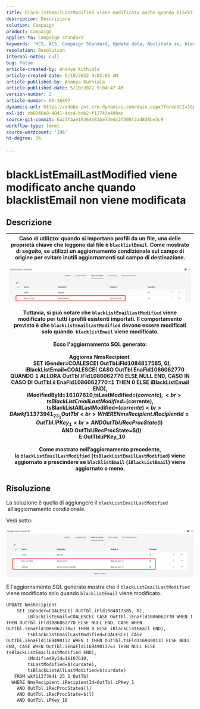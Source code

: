 ```yaml
---
title: blackListEmailLastModified viene modificato anche quando blacklistEmail non viene modificata
description: Descrizione
solution: Campaign
product: Campaign
applies-to: Campaign Standard
keywords: 'KCS, ACS, Campaign Standard, Update data, Abilitato se, blacklistEmail, blackListEmailLastModified'
resolution: Resolution
internal-notes: null
bug: false
article-created-by: Ananya Kuthiala
article-created-date: 5/10/2022 9:03:01 AM
article-published-by: Ananya Kuthiala
article-published-date: 5/10/2022 9:04:47 AM
version-number: 2
article-number: KA-16897
dynamics-url: https://adobe-ent.crm.dynamics.com/main.aspx?forceUCI=1&pagetype=entityrecord&etn=knowledgearticle&id=ca339ff7-3fd0-ec11-a7b5-0022480a8e40
exl-id: cb8946e8-4841-4cc4-bdb2-f12743a498ac
source-git-commit: 6a23faae10364181be7dedc2f408f2ad8d8be3c9
workflow-type: tm+mt
source-wordcount: '196'
ht-degree: 1%

---
```


# blackListEmailLastModified viene modificato anche quando blacklistEmail non viene modificata

## Descrizione



| Caso di utilizzo: quando si importano profili da un file, una delle proprietà chiave che leggono dal file è `blacklistEmail`. Come mostrato di seguito, se utilizzi un aggiornamento condizionale sul campo di origine per evitare inutili aggiornamenti sul campo di destinazione.<br><br>![](assets/___cb339ff7-3fd0-ec11-a7b5-0022480a8e40___.jpeg)<br><br>Tuttavia, si può notare che `blackListEmailLastModified` viene modificato per tutti i profili esistenti importati. Il comportamento previsto è che `blackListEmailLastModified` devono essere modificati solo quando  `blacklistEmail` viene modificato.<br><br>Ecco l&#39;aggiornamento SQL generato:<br><br>Aggiorna NmsRecipient <br>     SET iGender=COALESCE( OutTbl.iFld1084817585, 0),<br>         iBlackListEmail=COALESCE( CASO OutTbl.EnaFld1086062770 QUANDO 1 ALLORA OutTbl.iFld1086062770 ELSE NULL END, CASO IN CASO DI OutTbl.ii EnaFld1086062770=1 THEN 0 ELSE iBlackListEmail END),<br>         iModifiedById=16107610,tsLastModified=$(corrente),<br>         tsBlackListEmailLastModified=$(corrente),<br>         tsBlackListAllLastModified=$(corrente) <br>    DA wkf11373941_23_1 OutTbl <br>   WHERE NmsRecipient.iRecipientId=OutTbl.iPKey_1 <br>     AND OutTbl.iRecProcState$(l) <br>     AND OutTbl.iRecProcState=$(l) <br>     E OutTbl.iPKey_10<br><br>Come mostrato nell’aggiornamento precedente, la `blackListEmailLastModified` (`tsBlackListEmailLastModified`) viene aggiornato a prescindere se `blacklistEmail` (`iBlackListEmail`) viene aggiornato o meno. |
| --- |



## Risoluzione


La soluzione è quella di aggiungere il `blackListEmailLastModified`  all’aggiornamento condizionale.

Vedi sotto:

![](assets/46d6b7ee-ab97-eb11-b1ac-002248093c2a.png)

E l&#39;aggiornamento SQL generato mostra che il `blackListEmailLastModified` viene modificato solo quando `blacklistEmail` viene modificato.

```
UPDATE NmsRecipient 
    SET iGender=COALESCE( OutTbl.iFld1084817585, 0),
        iBlackListEmail=COALESCE( CASE OutTbl.iEnaFld1086062770 WHEN 1 THEN OutTbl.iFld1086062770 ELSE NULL END, CASE WHEN OutTbl.iEnaFld1086062770=1 THEN 0 ELSE iBlackListEmail END),
        tsBlackListEmailLastModified=COALESCE( CASE OutTbl.iEnaFld1169490137 WHEN 1 THEN OutTbl.tsFld1169490137 ELSE NULL END, CASE WHEN OutTbl.iEnaFld1169490137=1 THEN NULL ELSE tsBlackListEmailLastModified END),
        iModifiedById=16107610,
        tsLastModified=$(curdate),
        tsBlackListAllLastModified=$(curdate) 
   FROM wkf11373941_25_1 OutTbl 
  WHERE NmsRecipient.iRecipientId=OutTbl.iPKey_1 
    AND OutTbl.iRecProcState$(l) 
    AND OutTbl.iRecProcState=$(l) 
    AND OutTbl.iPKey_10
```
